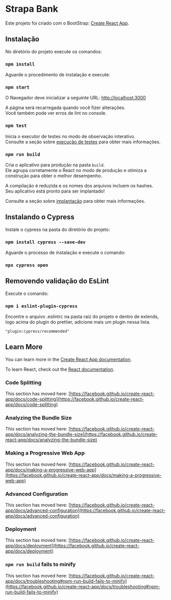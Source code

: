 # Strapa Bank

Este projeto foi criado com o BootStrap: [Create React App](https://github.com/facebook/create-react-app).

## Instalação

No diretório do projeto execute os comandos:

### `npm install`

Aguarde o procedimento de instalação e execute:

### `npm start`

O Navegador deve inicializar a seguinte URL:
[http://localhost:3000](http://localhost:3000)

A página será recarregada quando você fizer alterações.\
Você também pode ver erros de lint no console.

### `npm test`

Inicia o executor de testes no modo de observação interativo.\
Consulte a seção sobre [execução de testes](https://facebook.github.io/create-react-app/docs/running-tests) para obter mais informações.

### `npm run build`

Cria o aplicativo para produção na pasta `build`.\
Ele agrupa corretamente o React no modo de produção e otimiza a construção para obter o melhor desempenho.

A compilação é reduzida e os nomes dos arquivos incluem os hashes.\
Seu aplicativo está pronto para ser implantado!

Consulte a seção sobre [implantação](https://facebook.github.io/create-react-app/docs/deployment) para obter mais informações.

## Instalando o Cypress

Instale o cypress na pasta do diretório do projeto:

### `npm install cypress --save-dev​`

Aguarde o processo de instalação e execute o comando:

### `npx cypress open`

## Removendo validação do EsLint

Execute o comando:​

### `npm i eslint-plugin-cypress​`

​Encontre o arquivo .eslintrc na pasta raíz do projeto e dentro de extends, logo acima do plugin do prettier, adicione mais um plugin nessa lista.​

 `"plugin:cypress/recommended"​`


## Learn More

You can learn more in the [Create React App documentation](https://facebook.github.io/create-react-app/docs/getting-started).

To learn React, check out the [React documentation](https://reactjs.org/).

### Code Splitting

This section has moved here: [https://facebook.github.io/create-react-app/docs/code-splitting](https://facebook.github.io/create-react-app/docs/code-splitting)

### Analyzing the Bundle Size

This section has moved here: [https://facebook.github.io/create-react-app/docs/analyzing-the-bundle-size](https://facebook.github.io/create-react-app/docs/analyzing-the-bundle-size)

### Making a Progressive Web App

This section has moved here: [https://facebook.github.io/create-react-app/docs/making-a-progressive-web-app](https://facebook.github.io/create-react-app/docs/making-a-progressive-web-app)

### Advanced Configuration

This section has moved here: [https://facebook.github.io/create-react-app/docs/advanced-configuration](https://facebook.github.io/create-react-app/docs/advanced-configuration)

### Deployment

This section has moved here: [https://facebook.github.io/create-react-app/docs/deployment](https://facebook.github.io/create-react-app/docs/deployment)

### `npm run build` fails to minify

This section has moved here: [https://facebook.github.io/create-react-app/docs/troubleshooting#npm-run-build-fails-to-minify](https://facebook.github.io/create-react-app/docs/troubleshooting#npm-run-build-fails-to-minify)
